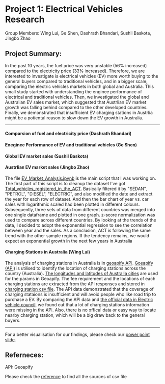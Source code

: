 # Project 1: Electrical Vehicles Research

Group Members: Wing Lui, Ge Shen, Dashrath Bhandari, Sushil Baskota, Jingbo Zhao

## Project Summary:

In the past 10 years, the fuel price was very unstable (56% increased) compared to the electricity price (33% increased). Therefore, we are interested to investigate is electrical vehicles (EV) more worth buying to the general buyers compared to traditional vehicles, and in a bigger scale, comparing the electric vehicles markets in both global and Australia. This small study started with understanding the enginee performance of electrical and traditional vehicles. Then, we investigated the global and Australian EV sales market, which suggested that Austrlian EV market growth was falling behind compared to the other developed countries. Finally, we demonstrated that insufficient EV charging stations in Austrlia might be a potiental reason to slow down the EV growth in Australia.

---

#### Comparsion of fuel and electricity price (Dashrath Bhandari)


#### Eneginee Performance of EV and traditional vehicles (Ge Shen)


#### Global EV market sales (Sushil Baskota)


#### Austrlian EV market sales (Jingbo Zhao) 
The file [EV_Market_Analysis.ipynb](https://github.com/Kongfufack/Project_1_EV/blob/main/EV_Market_Analysis.ipynb) is the main script that I was working on. The first part of this script is to cleanup the dataset I've got [Total_vehicles_registered_in_the_ACT](https://github.com/Kongfufack/Project_1_EV/blob/main/Dataset/Total_vehicles_registered_in_the_ACT.csv). Basically filtered it by "SEDAN", "PETROL", "DIESEL", "ELECTRIC", and also modified the date and extract the year for each row of dataset. And then the bar chart of year vs. car sales with logarithmic scaled had been plotted in different colours. Subsequently, three sets of data from different countries was merged into one single dataframe and plotted in one graph. z-score normalization was used to compare across different countries. By looking at the trends of the data, I decided to adopt the exponential regression to see the correlation between year and the sales. As a conclusion, ACT is following the same trend with the other sample regions. If the tendency remains, we would expect an exponential growth in the next few years in Australia

#### Charging Stations in Australia (Wing Lui)
The analysis of charging stations in Australia is in [geoapify API](https://github.com/Kongfufack/Project_1_EV/blob/main/geoapify_API.ipynb). [Goeapify (API)](https://www.geoapify.com/) is utilised to identify the location of charging stations across the country (Australia). [The longitudes and latitudes of Australia cities](https://github.com/Kongfufack/Project_1_EV/blob/main/Dataset/Australia_city.csv) are used for the params in Geoapify. The fee requirement and the locations of each charging stations are extracted from the API responses and stored in [charging station csv file](https://github.com/Kongfufack/Project_1_EV/blob/main/output_data/charging_station.csv). The API data demonstrated that the coverage of charging stataions is insufficient and will avoid people who like road trip to purchase a EV. By comparing the API data and [the official data in Electric vehicle council](https://github.com/Kongfufack/Project_1_EV/blob/main/Dataset/Public_charging_infrastructure.csv), we found out that a lot of charging stations information were missing in the API. Also, there is no offical data or easy way to locate nearby charging station, which will be a big draw back to the general buyers.

---
For a better visualisation for our findings, please check our [power point slide](https://github.com/Kongfufack/Project_1_EV/blob/main/Project_1_EV.pdf).

## Referneces:
API: Geoapify

Please check the [reference](https://github.com/Kongfufack/Project_1_EV/blob/main/Dataset/reference.csv) to find all the sources of csv file 
